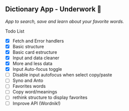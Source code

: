 ## Dictionary App - Underwork 🚧

*App to search, save and learn about your favorite words.*

Todo List

- [x] Fetch and Error handlers
- [x] Basic structure
- [x] Basic card estructure
- [x] Input and data cleaner
- [x] More and less data
- [x] Input Auto-focus toggle
- [ ] Disable input autofocus when select copy/paste
- [ ] Syno and Anto
- [ ] Favorites words
- [ ] Copy word/meanings
- [ ] rethink structure to display favorites
- [ ] Improve API (Wordnik!)
